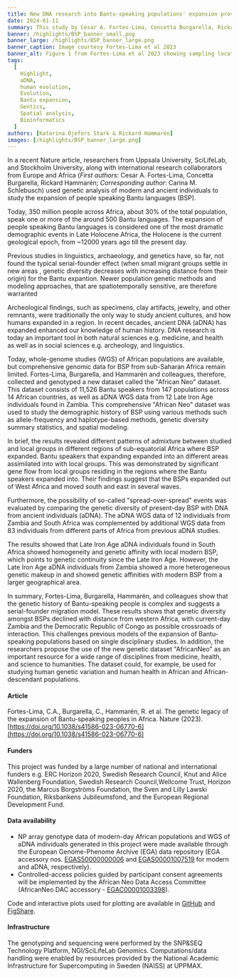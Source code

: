 ```yaml
---
title: New DNA research into Bantu-speaking populations' expansion provides a resource for future studies
date: 2024-01-11
summary: This study by Cesar A. Fortes-Lima, Concetta Burgarella, Rickard Hammarén et al is a comprehensive investigation of the genetic legacy of the Bantu expansion of the genomes of Bantu speaking populations today. The authors make avilable both genotyping information for 1,763 African individuals as well as Whole genomes for 12 Late Iron Age individuals.
banner: /highlights/BSP_banner_small.png
banner_large: /highlights/BSP_banner_large.png
banner_caption: Image courtesy Fortes-Lima et al 2023
banner_alt: Figure 1 from Fortes-Lima et al 2023 showing sampling locations and 3 dimensinality reduction methods applied to the genetic variation of the data in the study
tags:
  [
    Highlight,
    aDNA,
    human evolution,
    Evolution,
    Bantu expansion,
    Gentics,
    Spatial analysis,
    Bioinformatics
  ]
authors: [Katarina Öjefors Stark & Rickard Hammarén]
images: [/highlights/BSP_banner_large.png]
---
```




In a recent Nature article, researchers from Uppsala University, SciLifeLab, and Stockholm University, along with international research collaborators from Europe and Africa (_First authors_: Cesar A. Fortes-Lima, Concetta Burgarella, Rickard Hammarén; _Corresponding author_: Carina M. Schlebusch) used genetic analysis of modern and ancient individuals to study the expansion of people speaking Bantu languages (BSP).

Today, 350 million people across Africa, about 30% of the total population, speak one or more of the around 500 Bantu languages. The expansion of people speaking Bantu languages is considered one of the most dramatic demographic events in Late Holocene Africa, the Holocene is the current geological epoch, from ~12000 years ago till the present day.

Previous studies in linguistics, archaeology, and genetics have, so far, not found the typical serial-founder effect (when small migrant groups settle in new areas , genetic diversity decreases with increasing distance from their origin) for the Bantu expantion. Newer population genetic methods and modeling approaches, that are spatiotemporally sensitive, are therefore warranted

Archeological findings, such as specimens, clay artifacts, jewelry, and other remnants, were traditionally the only way to study ancient cultures, and how humans expanded in a region. In recent decades, ancient DNA (aDNA) has expanded enhanced our knowledge of human history. DNA research is today an important tool in both natural sciences e.g. medicine, and health as well as in social sciences e.g. archeology, and linguistics.

Today, whole-genome studies (WGS) of African populations are available, but comprehensive genomic data for BSP from sub-Saharan Africa remain limited. Fortes-Lima, Burgarella, and Hammarén and colleagues, therefore, collected and genotyped a new dataset called the "African Neo" dataset. This dataset consists of 11,526 Bantu speakers from 147 populations across 14 African countries, as well as aDNA WGS data from 12 Late Iron Age individuals found in Zambia. This comprehensive "African Neo" dataset was used to study the demographic history of BSP using various methods such as allele-frequency and haplotype-based methods, genetic diversity summary statistics, and spatial modeling.

In brief, the results revealed different patterns of admixture between studied and local groups in different regions of sub-equatorial Africa where BSP expanded. Bantu speakers that expanding expanded into an different areas assimilated into with local groups. This was demonstrated by significant gene flow from local groups residing in the regions where the Bantu speakers expanded into. Their findings suggest that the BSPs expanded out of West Africa and moved south and east in several waves.

Furthermore, the possibility of so-called "spread-over-spread" events was evaluated by comparing the genetic diversity of present-day BSP with DNA from ancient individuals (aDNA). The aDNA WGS data of 12 individuals from Zambia and South Africa was complemented by additional WGS data from 83 individuals from different parts of Africa from previous aDNA studies.

The results showed that Late Iron Age aDNA individuals found in South Africa showed homogeneity and genetic affinity with local modern BSP, which points to genetic continuity since the Late Iron Age. However, the Late Iron Age aDNA individuals from Zambia showed a more heterogeneous genetic makeup in and showed genetic affinities with modern BSP from a larger geographical area.

In summary, Fortes-Lima, Burgarella, Hammarén, and colleagues show that the genetic history of Bantu-speaking people is complex and suggests a serial-founder migration model. These results shows that genetic diversity amongst BSPs declined with distance from western Africa, with current-day Zambia and the Democratic Republic of Congo as possible crossroads of interaction. This challenges previous models of the expansion of Bantu-speaking populations based on single disciplinary studies. In addition, the researchers propose the use of the new genetic dataset "AfricanNeo" as an important resource for a wide range of disciplines from medicine, health, and science to humanities. The dataset could, for example, be used for studying human genetic variation and human health in African and African-descendant populations.

#### Article
Fortes-Lima, C.A., Burgarella, C., Hammarén, R. et al. The genetic legacy of the expansion of Bantu-speaking peoples in Africa. Nature (2023). [https://doi.org/10.1038/s41586-023-06770-6](https://doi.org/10.1038/s41586-023-06770-6)

#### Funders

This project was funded by a large number of national and international funders e.g. ERC Horizon 2020, Swedish Research Council, Knut and Alice Wallenberg Foundation, Swedish Research Council,Wellcome Trust, Horizon 2020, the Marcus Borgströms Foundation, the Sven and Lilly Lawski Foundation, Riksbankens Jubileumsfond, and the European Regional Development Fund.

#### Data availability

- NP array genotype data of modern-day African populations and WGS of aDNA individuals generated in this project were made available through the European Genome-Phenome Archive (EGA) data repository (EGA accessory nos. [EGAS50000000006](https://ega-archive.org/studies/EGAS50000000006) and [EGAS00001007519](https://ega-archive.org/studies/EGAS00001007519) for modern and aDNA, respectively).
- Controlled-access policies guided by participant consent agreements will be implemented by the African Neo Data Access Committee (AfricanNeo DAC accessory - [EGAC00001003398](https://ega-archive.org/dacs/EGAC00001003398)).

Code and interactive plots used for plotting are available in [GitHub](https://github.com/Schlebusch-lab/Expansion_of_BSP_peer-reviewed_article) and [FigShare](https://doi.org/10.6084/m9.figshare.24107718).

#### Infrastructure

The genotyping and sequencing were performed by the SNP&SEQ Technology Platform, NGI/SciLifeLab Genomics. Computations/data handling were enabled by resources provided by the National Academic Infrastructure for Supercomputing in Sweden (NAISS) at UPPMAX.
